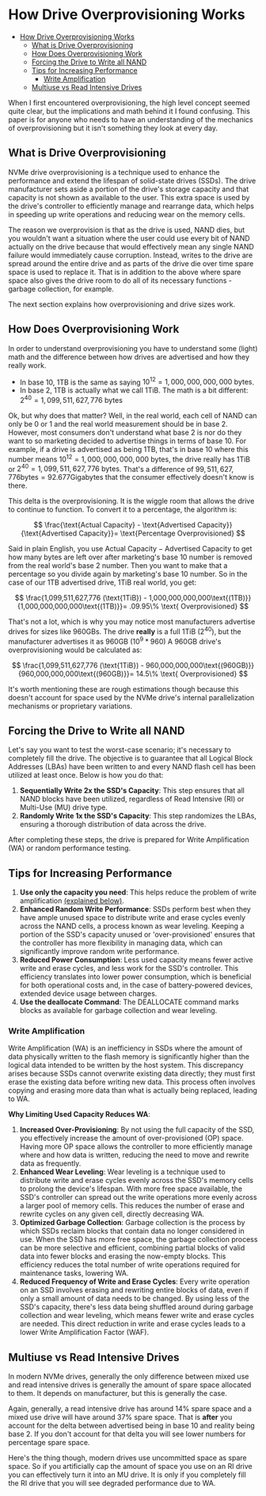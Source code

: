 # How Drive Overprovisioning Works

- [How Drive Overprovisioning Works](#how-drive-overprovisioning-works)
  - [What is Drive Overprovisioning](#what-is-drive-overprovisioning)
  - [How Does Overprovisioning Work](#how-does-overprovisioning-work)
  - [Forcing the Drive to Write all NAND](#forcing-the-drive-to-write-all-nand)
  - [Tips for Increasing Performance](#tips-for-increasing-performance)
    - [Write Amplification](#write-amplification)
  - [Multiuse vs Read Intensive Drives](#multiuse-vs-read-intensive-drives)


When I first encountered overprovisioning, the high level concept seemed quite clear, but the implications and math behind it I found confusing. This paper is for anyone who needs to have an understanding of the mechanics of overprovisioning but it isn't something they look at every day.

## What is Drive Overprovisioning

NVMe drive overprovisioning is a technique used to enhance the performance and extend the lifespan of solid-state drives (SSDs). The drive manufacturer sets aside a portion of the drive's storage capacity and that capacity is not shown as available to the user. This extra space is used by the drive's controller to efficiently manage and rearrange data, which helps in speeding up write operations and reducing wear on the memory cells.

The reason we overprovision is that as the drive is used, NAND dies, but you wouldn't want a situation where the user could use every bit of NAND actually on the drive because that would effectively mean any single NAND failure would immediately cause corruption. Instead, writes to the drive are spread around the entire drive and as parts of the drive die over time spare space is used to replace it. That is in addition to the above where spare space also gives the drive room to do all of its necessary functions - garbage collection, for example.

The next section explains how overprovisioning and drive sizes work.

## How Does Overprovisioning Work

In order to understand overprovisioning you have to understand some (light) math and the difference between how drives are advertised and how they really work.

- In base 10, 1TB is the same as saying $10^{12}=1,000,000,000,000\text{ bytes}$.
- In base 2, 1TB is actually what we call 1TiB. The math is a bit different: $2^{40}=1,099,511,627,776\text{ bytes}$

Ok, but why does that matter? Well, in the real world, each cell of NAND can only be 0 or 1 and the real world measurement should be in base 2. However, most consumers don't understand what base 2 is nor do they want to so marketing decided to advertise things in terms of base 10. For example, if a drive is advertised as being 1TB, that's in base 10 where this number means $10^{12}=1,000,000,000,000\text{ bytes}$, the drive really has 1TiB or $2^{40}=1,099,511,627,776\text{ bytes}$. That's a difference of $99,511,627,776 \text{bytes}=92.677 \text{Gigabytes}$ that the consumer effectively doesn't know is there.

This delta is the overprovisioning. It is the wiggle room that allows the drive to continue to function. To convert it to a percentage, the algorithm is:

$$
\frac{\text{Actual Capacity} - \text{Advertised Capacity}}{\text{Advertised Capacity}}= \text{Percentage Overprovisioned}
$$

Said in plain English, you use $\text{Actual Capacity} - \text{Advertised Capacity}$ to get how many bytes are left over after marketing's base 10 number is removed from the real world's base 2 number. Then you want to make that a percentage so you divide again by marketing's base 10 number. So in the case of our 1TB advertised drive, 1TiB real world, you get:

$$
\frac{1,099,511,627,776 (\text{1TiB}) - 1,000,000,000,000\text{(1TB)}}{1,000,000,000,000\text{(1TB)}}= .09.95\% \text{ Overprovisioned}
$$

That's not a lot, which is why you may notice most manufacturers advertise drives for sizes like 960GBs. The drive **really** is a full 1TiB ($2^{40}$), but the manufacturer advertises it as 960GB ($10^9*960$) A 960GB drive's overprovisioning would be calculated as:

$$
\frac{1,099,511,627,776 (\text{1TiB}) - 960,000,000,000\text{(960GB)}}{960,000,000,000\text{(960GB)}}= 14.5\% \text{ Overprovisioned}
$$

It's worth mentioning these are rough estimations though because this doesn't account for space used by the NVMe drive's internal parallelization mechanisms or proprietary variations.

## Forcing the Drive to Write all NAND

Let's say you want to test the worst-case scenario; it's necessary to completely fill the drive. The objective is to guarantee that all Logical Block Addresses (LBAs) have been written to and every NAND flash cell has been utilized at least once. Below is how you do that:

1. **Sequentially Write 2x the SSD's Capacity**: This step ensures that all NAND blocks have been utilized, regardless of Read Intensive (RI) or Multi-Use (MU) drive type.
2. **Randomly Write 1x the SSD's Capacity**: This step randomizes the LBAs, ensuring a thorough distribution of data across the drive.

After completing these steps, the drive is prepared for Write Amplification (WA) or random performance testing.

## Tips for Increasing Performance
 
1. **Use only the capacity you need**: This helps reduce the problem of write amplification [(explained below)](#write-amplification).
2. **Enhanced Random Write Performance**: SSDs perform best when they have ample unused space to distribute write and erase cycles evenly across the NAND cells, a process known as wear leveling. Keeping a portion of the SSD's capacity unused or 'over-provisioned' ensures that the controller has more flexibility in managing data, which can significantly improve random write performance.
3. **Reduced Power Consumption**: Less used capacity means fewer active write and erase cycles, and less work for the SSD's controller. This efficiency translates into lower power consumption, which is beneficial for both operational costs and, in the case of battery-powered devices, extended device usage between charges.
4. **Use the deallocate Command**: The DEALLOCATE command marks blocks as available for garbage collection and wear leveling.

### Write Amplification

Write Amplification (WA) is an inefficiency in SSDs where the amount of data physically written to the flash memory is significantly higher than the logical data intended to be written by the host system. This discrepancy arises because SSDs cannot overwrite existing data directly; they must first erase the existing data before writing new data. This process often involves copying and erasing more data than what is actually being replaced, leading to WA.

**Why Limiting Used Capacity Reduces WA**:

1. **Increased Over-Provisioning**: By not using the full capacity of the SSD, you effectively increase the amount of over-provisioned (OP) space. Having more OP space allows the controller to more efficiently manage where and how data is written, reducing the need to move and rewrite data as frequently.
2. **Enhanced Wear Leveling**: Wear leveling is a technique used to distribute write and erase cycles evenly across the SSD's memory cells to prolong the device's lifespan. With more free space available, the SSD's controller can spread out the write operations more evenly across a larger pool of memory cells. This reduces the number of erase and rewrite cycles on any given cell, directly decreasing WA.
3. **Optimized Garbage Collection**: Garbage collection is the process by which SSDs reclaim blocks that contain data no longer considered in use. When the SSD has more free space, the garbage collection process can be more selective and efficient, combining partial blocks of valid data into fewer blocks and erasing the now-empty blocks. This efficiency reduces the total number of write operations required for maintenance tasks, lowering WA.
4. **Reduced Frequency of Write and Erase Cycles**: Every write operation on an SSD involves erasing and rewriting entire blocks of data, even if only a small amount of data needs to be changed. By using less of the SSD's capacity, there's less data being shuffled around during garbage collection and wear leveling, which means fewer write and erase cycles are needed. This direct reduction in write and erase cycles leads to a lower Write Amplification Factor (WAF).

## Multiuse vs Read Intensive Drives

In modern NVMe drives, generally the only difference between mixed use and read intensive drives is generally the amount of spare space allocated to them. It depends on manufacturer, but this is generally the case.

Again, generally, a read intensive drive has around 14% spare space and a mixed use drive will have around 37% spare space. That is **after** you account for the delta between advertised being in base 10 and reality being base 2. If you don't account for that delta you will see lower numbers for percentage spare space.

Here's the thing though, modern drives use uncommitted space as spare space. So if you artificially cap the amount of space you use on an RI drive you can effectively turn it into an MU drive. It is only if you completely fill the RI drive that you will see degraded performance due to WA.

